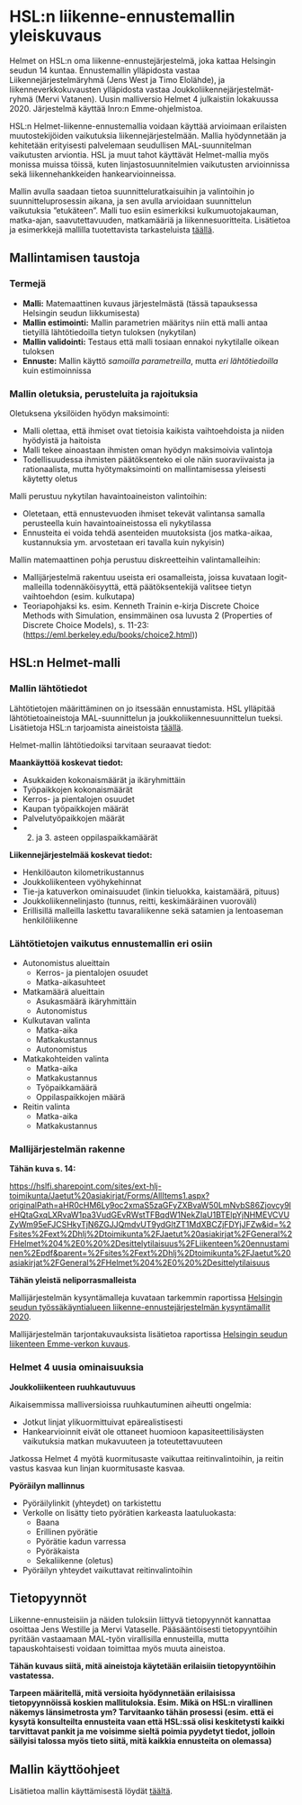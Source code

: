 # HSL:n liikenne-ennustemallin yleiskuvaus

Helmet on HSL:n oma liikenne-ennustejärjestelmä, joka kattaa Helsingin seudun 14 kuntaa. Ennustemallin ylläpidosta vastaa Liikennejärjestelmäryhmä (Jens West ja Timo Elolähde), ja liikenneverkkokuvausten ylläpidosta vastaa Joukkoliikennejärjestelmät-ryhmä (Mervi Vatanen). Uusin malliversio Helmet 4 julkaistiin lokakuussa 2020. Järjestelmä käyttää Inro:n Emme-ohjelmistoa.

HSL:n Helmet-liikenne-ennustemallia voidaan käyttää arvioimaan erilaisten muutostekijöiden vaikutuksia liikennejärjestelmään. Mallia hyödynnetään ja kehitetään erityisesti palvelemaan seudullisen MAL-suunnitelman vaikutusten arviontia. HSL ja muut tahot käyttävät Helmet-mallia myös monissa muissa töissä, kuten linjastosuunnitelmien vaikutusten arvioinnissa sekä liikennehankkeiden hankearvioinneissa.

Mallin avulla saadaan tietoa suunnitteluratkaisuihin ja valintoihin jo suunnitteluprosessin aikana, ja sen avulla arvioidaan suunnittelun vaikutuksia ”etukäteen”. Malli tuo esiin esimerkiksi kulkumuotojakauman, matka-ajan, saavutettavuuden, matkamääriä ja liikennesuoritteita. Lisätietoa ja esimerkkejä mallilla tuotettavista tarkasteluista [täällä](esimerkkeja_tuloksista.md).

## Mallintamisen taustoja

### Termejä

* **Malli:** Matemaattinen kuvaus järjestelmästä (tässä tapauksessa Helsingin seudun liikkumisesta)
* **Mallin estimointi:** Mallin parametrien määritys niin että malli antaa tietyillä lähtötiedoilla tietyn tuloksen (nykytilan)
* **Mallin validointi:** Testaus että malli tosiaan ennakoi nykytilalle oikean tuloksen
* **Ennuste:** Mallin käyttö _samoilla parametreilla_, mutta _eri lähtötiedoilla_ kuin estimoinnissa

### Mallin oletuksia, perusteluita ja rajoituksia

Oletuksena yksilöiden hyödyn maksimointi:
* Malli olettaa, että ihmiset ovat tietoisia kaikista vaihtoehdoista ja niiden hyödyistä ja haitoista
* Malli tekee ainoastaan ihmisten oman hyödyn maksimoivia valintoja
* Todellisuudessa ihmisten päätöksenteko ei ole näin suoraviivaista ja rationaalista, mutta hyötymaksimointi on mallintamisessa yleisesti käytetty oletus

Malli perustuu nykytilan havaintoaineiston valintoihin:
* Oletetaan, että ennustevuoden ihmiset tekevät valintansa samalla perusteella kuin havaintoaineistossa eli nykytilassa
* Ennusteita ei voida tehdä asenteiden muutoksista (jos matka-aikaa, kustannuksia ym. arvostetaan eri tavalla kuin nykyisin)

Mallin matemaattinen pohja perustuu diskreetteihin valintamalleihin:
* Mallijärjestelmä rakentuu useista eri osamalleista, joissa kuvataan logit-malleilla todennäköisyyttä, että päätöksentekijä valitsee tietyn vaihtoehdon (esim. kulkutapa)
* Teoriapohjaksi ks. esim. Kenneth Trainin e-kirja Discrete Choice Methods with Simulation, ensimmäinen osa luvusta 2 (Properties of Discrete Choice Models), s. 11-23: (https://eml.berkeley.edu/books/choice2.html))

## HSL:n Helmet-malli

### Mallin lähtötiedot

Lähtötietojen määrittäminen on jo itsessään ennustamista. HSL ylläpitää lähtötietoaineistoja MAL-suunnittelun ja joukkoliikennesuunnittelun tueksi. Lisätietoja HSL:n tarjoamista aineistoista [täällä](HSL_lahtotiedot.md).

Helmet-mallin lähtötiedoiksi tarvitaan seuraavat tiedot:

**Maankäyttöä koskevat tiedot:**
* Asukkaiden kokonaismäärät ja ikäryhmittäin
* Työpaikkojen kokonaismäärät
* Kerros- ja pientalojen osuudet
* Kaupan työpaikkojen määrät
* Palvelutyöpaikkojen määrät
* 2. ja 3. asteen oppilaspaikkamäärät

**Liikennejärjestelmää koskevat tiedot:**
* Henkilöauton kilometrikustannus
* Joukkoliikenteen vyöhykehinnat
* Tie-ja katuverkon ominaisuudet (linkin tieluokka, kaistamäärä, pituus)
* Joukkoliikennelinjasto (tunnus, reitti, keskimääräinen vuoroväli)
* Erillisillä malleilla laskettu tavaraliikenne sekä satamien ja lentoaseman henkilöliikenne

### Lähtötietojen vaikutus ennustemallin eri osiin

* Autonomistus alueittain
  * Kerros- ja pientalojen osuudet
  * Matka-aikasuhteet
* Matkamäärä alueittain
  * Asukasmäärä ikäryhmittäin
  * Autonomistus
* Kulkutavan valinta
  * Matka-aika
  * Matkakustannus
  * Autonomistus
* Matkakohteiden valinta
  * Matka-aika
  * Matkakustannus
  * Työpaikkamäärä
  * Oppilaspaikkojen määrä
* Reitin valinta
  * Matka-aika
  * Matkakustannus

### Mallijärjestelmän rakenne

**Tähän kuva s. 14:** 

https://hslfi.sharepoint.com/sites/ext-hlj-toimikunta/Jaetut%20asiakirjat/Forms/AllItems1.aspx?originalPath=aHR0cHM6Ly9oc2xmaS5zaGFyZXBvaW50LmNvbS86Zjovcy9leHQtaGxqLXRvaW1pa3VudGEvRWstTFBqdW1NekZIaU1BTElpYjNHMEVCVUZyWm95eFJCSHkyTjN6ZGJJQmdvUT9ydGltZT1MdXBCZjFDYjJFZw&id=%2Fsites%2Fext%2Dhlj%2Dtoimikunta%2FJaetut%20asiakirjat%2FGeneral%2FHelmet%204%2E0%20%2Desittelytilaisuus%2FLiikenteen%20ennustaminen%2Epdf&parent=%2Fsites%2Fext%2Dhlj%2Dtoimikunta%2FJaetut%20asiakirjat%2FGeneral%2FHelmet%204%2E0%20%2Desittelytilaisuus

**Tähän yleistä neliporrasmalleista**

Mallijärjestelmän kysyntämalleja kuvataan tarkemmin raportissa [Helsingin seudun työssäkäyntialueen liikenne-ennustejärjestelmän kysyntämallit 2020](https://classic.hsl.fi/sites/default/files/uploads/helsingin_seudun_tyossakayntialueen_liikenne-ennustejarjestelman_kysyntamallit_6_2020.pdf).

Mallijärjestelmän tarjontakuvauksista lisätietoa raportissa [Helsingin seudun liikenteen Emme-verkon kuvaus](https://hslfi.sharepoint.com/sites/ext-helmet/Jaetut%20asiakirjat/Forms/AllItems1.aspx?FolderCTID=0x012000D424AF5AB4008242ABBD5A3D509AEA7E&id=%2Fsites%2Fext%2Dhelmet%2FJaetut%20asiakirjat%2FGeneral%2FOhjeet%2FLiite%20B%20%2D%20Emme%2Dverkon%5Fkuvaus%5F20200805%2Epdf&parent=%2Fsites%2Fext%2Dhelmet%2FJaetut%20asiakirjat%2FGeneral%2FOhjeet).

### Helmet 4 uusia ominaisuuksia

**Joukkoliikenteen ruuhkautuvuus**

Aikaisemmissa malliversioissa ruuhkautuminen aiheutti ongelmia:
* Jotkut linjat ylikuormittuivat epärealistisesti
* Hankearvioinnit eivät ole ottaneet huomioon kapasiteettilisäysten vaikutuksia matkan mukavuuteen ja toteutettavuuteen

Jatkossa Helmet 4 myötä kuormitusaste vaikuttaa reitinvalintoihin, ja reitin vastus kasvaa kun linjan kuormitusaste kasvaa.

**Pyöräilyn mallinnus**

* Pyöräilylinkit (yhteydet) on tarkistettu
* Verkolle on lisätty tieto pyörätien karkeasta laatuluokasta:
  * Baana
  * Erillinen pyörätie
  * Pyörätie kadun varressa
  * Pyöräkaista
  * Sekaliikenne (oletus)
* Pyöräilyn yhteydet vaikuttavat reitinvalintoihin

## Tietopyynnöt

Liikenne-ennusteisiin ja näiden tuloksiin liittyvä tietopyynnöt kannattaa osoittaa Jens Westille ja Mervi Vataselle. Pääsääntöisesti tietopyyntöihin pyritään vastaamaan MAL-työn virallisilla ennusteilla, mutta tapauskohtaisesti voidaan toimittaa myös muuta aineistoa.

**Tähän kuvaus siitä, mitä aineistoja käytetään erilaisiin tietopyyntöihin vastatessa.** 

**Tarpeen määritellä, mitä versioita hyödynnetään erilaisissa tietopyynnöissä koskien mallituloksia. Esim. Mikä on HSL:n virallinen näkemys länsimetrosta ym? Tarvitaanko tähän prosessi (esim. että ei kysytä konsulteilta ennusteita vaan että HSL:ssä olisi keskitetysti kaikki tarvittavat pankit ja me voisimme sieltä poimia pyydetyt tiedot, jolloin säilyisi talossa myös tieto siitä, mitä kaikkia ennusteita on olemassa)**

## Mallin käyttöohjeet

Lisätietoa mallin käyttämisestä löydät [täältä](Mallitoiden_yleisohje.md).
